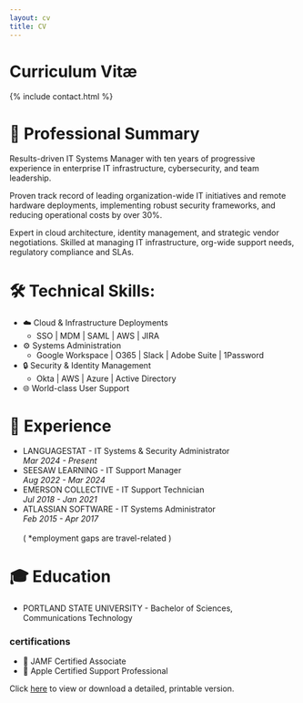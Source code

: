 ```yaml
---
layout: cv
title: CV
---
```


# Curriculum Vitæ

{% include contact.html %}

# 🍎  Professional Summary

Results-driven IT Systems Manager with ten years of progressive experience in enterprise IT infrastructure, cybersecurity, and team leadership. 

Proven track record of leading organization-wide IT initiatives and remote hardware deployments, implementing robust security frameworks, and reducing operational costs by over 30%. 

Expert in cloud architecture, identity management, and strategic vendor negotiations. Skilled at managing IT infrastructure, org-wide support needs, regulatory compliance and SLAs.


# 🛠️  Technical Skills:

* ☁️ Cloud & Infrastructure Deployments
	- SSO | MDM | SAML | AWS | JIRA
* ⚙️ Systems Administration
	- Google Workspace | O365 | Slack | Adobe Suite | 1Password
* 🔒 Security & Identity Management
	- Okta | AWS | Azure | Active Directory
* 🌐 World-class User Support

# 💼  Experience

* LANGUAGESTAT - IT Systems & Security Administrator <br><i>Mar 2024 - Present</i>
* SEESAW LEARNING - IT Support Manager <br><i>Aug 2022 - Mar 2024</i>
* EMERSON COLLECTIVE - IT Support Technician <br><i>Jul 2018 - Jan 2021</i>
* ATLASSIAN SOFTWARE - IT Systems Administrator <br><i>Feb 2015 - Apr 2017</i>
<br><br>( *employment gaps are travel-related )		

# 🎓  Education

* PORTLAND STATE UNIVERSITY - Bachelor of Sciences, Communications Technology

### certifications

* 🍎 JAMF Certified Associate
* 🍎 Apple Certified Support Professional

Click [here](assets/files/cv.pdf) to view or download a detailed, printable version. 


